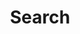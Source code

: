 ---
title: "Search"
layout: "search"
description: "Search articles on software architecture, AI systems, engineering leadership, and technical practices. Find insights from 20+ years of building scalable systems."
placeholder: "Search articles..."
---